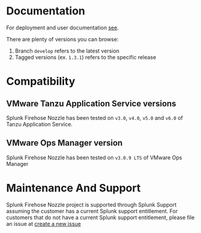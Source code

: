 # Documentation

For deployment and user documentation [see](https://cloudfoundry-community.github.io/splunk-firehose-nozzle/develop/).

There are plenty of versions you can browse:
1. Branch `develop` refers to the latest version
2. Tagged versions (ex. `1.3.1`) refers to the specific release

# Compatibility

## VMware Tanzu Application Service versions

Splunk Firehose Nozzle has been tested on `v3.0`, `v4.0`, `v5.0` and `v6.0` of Tanzu Application Service.

## VMware Ops Manager version

Splunk Firehose Nozzle has been tested on `v3.0.9 LTS` of VMware Ops Manager

# Maintenance And Support

Splunk Firehose Nozzle project is supported through Splunk Support assuming the customer has a current Splunk support entitlement.  For customers that do not have a current Splunk support entitlement, please file an issue at [create a new issue](https://github.com/cloudfoundry-community/splunk-firehose-nozzle/issues/new/choose)
